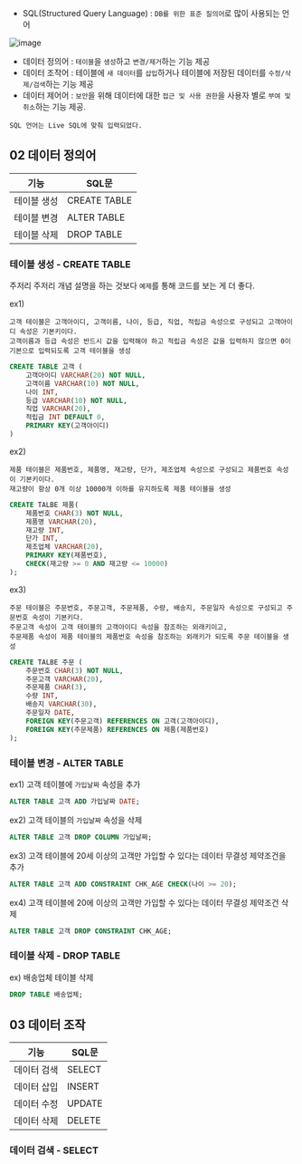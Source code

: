 - SQL(Structured Query Language) : `DB를 위한 표준 질의어`로 많이 사용되는 언어

![image](https://user-images.githubusercontent.com/64796257/188293773-2ee1c764-52e0-44d5-978e-0479f4d0e793.png)

- 데이터 정의어 : `테이블`을 `생성`하고 `변경/제거`하는 기능 제공
- 데이터 조작어 : 테이블에 `새 데이터`를 `삽입`하거나 테이블에 저장된 데이터를 `수정/삭제/검색`하는 기능 제공
- 데이터 제어어 : `보안`을 위해 데이터에 대한 `접근 및 사용 권한`을 사용자 별로 `부여 및 취소`하는 기능 제공. 

``` 
SQL 언어는 Live SQL에 맞춰 입력되었다.
```

## 02 데이터 정의어 

| 기능 | SQL문 | 
| --- | --- | 
| 테이블 생성 | CREATE TABLE | 
| 테이블 변경 | ALTER TABLE | 
| 테이블 삭제 | DROP TABLE | 

### 테이블 생성 - CREATE TABLE

주저리 주저리 개념 설명을 하는 것보다 `예제`를 통해 코드를 보는 게 더 좋다.

ex1)  
```
고객 테이블은 고객아이디, 고객이름, 나이, 등급, 직업, 적립금 속성으로 구성되고 고객아이디 속성은 기본키이다.   
고객이름과 등급 속성은 반드시 값을 입력해야 하고 적립금 속성은 값을 입력하지 않으면 0이 기본으로 입력되도록 고객 테이블을 생성
```

``` sql
CREATE TABLE 고객 ( 
    고객아이디 VARCHAR(20) NOT NULL, 
    고객이름 VARCHAR(10) NOT NULL, 
    나이 INT, 
    등급 VARCHAR(10) NOT NULL, 
    직업 VARCHAR(20), 
    적립금 INT DEFAULT 0, 
    PRIMARY KEY(고객아이디) 
)
```

ex2)  
```
제품 테이블은 제품번호, 제품명, 재고량, 단가, 제조업체 속성으로 구성되고 제품번호 속성이 기본키이다.
재고량이 항상 0개 이상 10000개 이하를 유지하도록 제품 테이블을 생성
```

``` sql
CREATE TALBE 제품(
    제품번호 CHAR(3) NOT NULL,
    제품명 VARCHAR(20), 
    재고량 INT,
    단가 INT, 
    제조업체 VARCHAR(20), 
    PRIMARY KEY(제품번호), 
    CHECK(재고량 >= 0 AND 재고량 <= 10000)
);
```

ex3) 
```
주문 테이블은 주문번호, 주문고객, 주문제품, 수량, 배송지, 주문일자 속성으로 구성되고 주문번호 속성이 기본키다.
주문고객 속성이 고객 테이블의 고객아이디 속성을 참조하는 외래키이고, 
주문제품 속성이 제품 테이블의 제품번호 속성을 참조하는 외래키가 되도록 주문 테이블을 생성
```

``` sql
CREATE TALBE 주문 (
    주문번호 CHAR(3) NOT NULL, 
    주문고객 VARCHAR(20), 
    주문제품 CHAR(3),
    수량 INT,
    배송지 VARCHAR(30),
    주문일자 DATE,
    FOREIGN KEY(주문고객) REFERENCES ON 고객(고객아이디),
    FOREIGN KEY(주문제품) REFERENCES ON 제품(제품번호)
);
```

### 테이블 변경 - ALTER TABLE

ex1) 고객 테이블에 `가입날짜` 속성을 추가 

``` sql
ALTER TABLE 고객 ADD 가입날짜 DATE;
```

ex2) 고객 테이블의 `가입날짜` 속성을 삭제

``` sql
ALTER TABLE 고객 DROP COLUMN 가입날짜;
```

ex3) 고객 테이블에 20세 이상의 고객만 가입할 수 있다는 데이터 무결성 제약조건을 추가

``` sql
ALTER TABLE 고객 ADD CONSTRAINT CHK_AGE CHECK(나이 >= 20);
```

ex4) 고객 테이블에 20에 이상의 고객만 가입할 수 있다는 데이터 무결성 제약조건 삭제

``` sql
ALTER TABLE 고객 DROP CONSTRAINT CHK_AGE;
```

### 테이블 삭제 - DROP TABLE 

ex) 배송업체 테이블 삭제 

``` sql
DROP TABLE 배송업체;
```

## 03 데이터 조작 

| 기능 | SQL문 | 
| --- | --- | 
| 데이터 검색 | SELECT | 
| 데이터 삽입 | INSERT | 
| 데이터 수정 | UPDATE | 
| 데이터 삭제 | DELETE |

### 데이터 검색 - SELECT 



























